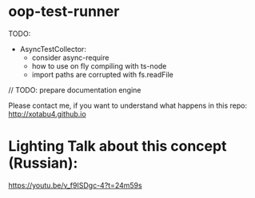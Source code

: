 # oop-test-runner


TODO:

- AsyncTestCollector:
    - consider async-require
    - how to use on fly compiling with ts-node
    - import paths are corrupted with fs.readFile

// TODO: prepare documentation engine

Please contact me, if you want to understand what happens in this repo:
http://xotabu4.github.io


# Lighting Talk about this concept (Russian):
https://youtu.be/v_f9ISDgc-4?t=24m59s